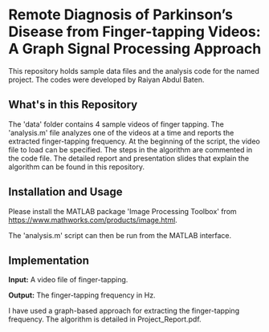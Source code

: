 # Remote Diagnosis of Parkinson’s Disease from Finger-tapping Videos: A Graph Signal Processing Approach

This repository holds sample data files and the analysis code for the named project. The codes were developed by Raiyan Abdul Baten.

## What's in this Repository
The 'data' folder contains 4 sample videos of finger tapping. The 'analysis.m' file analyzes one of the videos at a time and reports the extracted finger-tapping frequency. At the beginning of the script, the video file to load can be specified. The steps in the algorithm are commented in the code file. The detailed report and presentation slides that explain the algorithm can be found in this repository. 

## Installation and Usage

Please install the MATLAB package 'Image Processing Toolbox' from https://www.mathworks.com/products/image.html.

The 'analysis.m' script can then be run from the MATLAB interface. 

## Implementation
**Input:** A video file of finger-tapping.

**Output:** The finger-tapping frequency in Hz.

I have used a graph-based approach for extracting the finger-tapping frequency. The algorithm is detailed in Project_Report.pdf.
